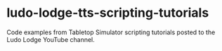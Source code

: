 # ludo-lodge-tts-scripting-tutorials
Code examples from Tabletop Simulator scripting tutorials posted to the Ludo Lodge YouTube channel.
